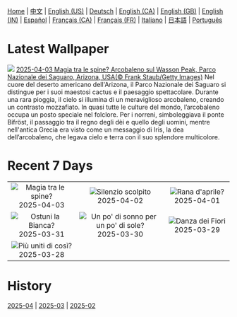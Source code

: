 [Home](../README.md) | [中文](zh-CN.md) | [English (US)](en-US.md) | [Deutsch](de-DE.md) | [English (CA)](en-CA.md) | [English (GB)](en-GB.md) | [English (IN)](en-IN.md) | [Español](es-ES.md) | [Français (CA)](fr-CA.md) | [Français (FR)](fr-FR.md) | [Italiano](it-IT.md) | [日本語](ja-JP.md) | [Português](pt-BR.md)

# Latest Wallpaper
![](https://www.bing.com/th?id=OHR.SaguaroRainbow_IT-IT7336031543_UHD.jpg)
[2025-04-03 Magia tra le spine? Arcobaleno sul Wasson Peak, Parco Nazionale dei Saguaro, Arizona, USA(© Frank Staub/Getty Images)](https://www.bing.com/th?id=OHR.SaguaroRainbow_IT-IT7336031543_UHD.jpg)
Nel cuore del deserto americano dell'Arizona, il Parco Nazionale dei Saguaro si distingue per i suoi maestosi cactus e il paesaggio spettacolare. Durante una rara pioggia, il cielo si illumina di un meraviglioso arcobaleno, creando un contrasto mozzafiato. In quasi tutte le culture del mondo, l’arcobaleno occupa un posto speciale nel folclore. Per i norreni, simboleggiava il ponte Bifröst, il passaggio tra il regno degli dèi e quello degli uomini, mentre nell'antica Grecia era visto come un messaggio di Iris, la dea dell’arcobaleno, che legava cielo e terra con il suo splendore multicolore.

# Recent 7 Days
|  |  |  |
|:---:|:---:|:---:|
| ![](https://www.bing.com/th?id=OHR.SaguaroRainbow_IT-IT7336031543_400x240.jpg "Magia tra le spine?") 2025-04-03 | ![](https://www.bing.com/th?id=OHR.UtahBadlands_IT-IT7290436395_400x240.jpg "Silenzio scolpito") 2025-04-02 | ![](https://www.bing.com/th?id=OHR.TicanFrog_IT-IT7236834033_400x240.jpg "Rana d'aprile?") 2025-04-01 |
| ![](https://www.bing.com/th?id=OHR.ItalyOstuni_IT-IT5728384591_400x240.jpg "Ostuni la Bianca?") 2025-03-31 | ![](https://www.bing.com/th?id=OHR.Clock_IT-IT7164959440_400x240.jpg "Un po' di sonno per un po' di sole?") 2025-03-30 | ![](https://www.bing.com/th?id=OHR.CarrizoBloom_IT-IT9336939108_400x240.jpg "Danza dei Fiori") 2025-03-29 |
| ![](https://www.bing.com/th?id=OHR.ElephantGrass_IT-IT5535834532_400x240.jpg "Più uniti di così?") 2025-03-28 |  |  |

# History
[2025-04](../archives/wallpaper/it-IT/w_2025_04.md) | [2025-03](../archives/wallpaper/it-IT/w_2025_03.md) | [2025-02](../archives/wallpaper/it-IT/w_2025_02.md)
